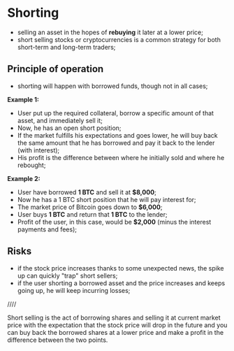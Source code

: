 # Shorting

- selling an asset in the hopes of **rebuying** it later at a lower price;
- short selling stocks or cryptocurrencies is a common strategy for both short-term and long-term traders;

## Principle of operation

- shorting will happen with borrowed funds, though not in all cases;

**Example 1:**

- User put up the required collateral, borrow a specific amount of that asset, and immediately sell it;
- Now, he has an open short position;
- If the market fulfills his expectations and goes lower, he will buy back the same amount that he has borrowed and pay it back to the lender (with interest);
- His profit is the difference between where he initially sold and where he rebought;

**Example 2:**

- User have borrowed **1 BTC** and sell it at **$8,000**;
- Now he has a 1 BTC short position that he will pay interest for;
- The market price of Bitcoin goes down to **$6,000**;
- User buys **1 BTC** and return that **1 BTC** to the lender;
- Profit of the user, in this case, would be **$2,000** (minus the interest payments and fees);

## Risks

- if the stock price increases thanks to some unexpected news, the spike up can quickly "trap" short sellers;
- if the user shorting a borrowed asset and the price increases and keeps going up, he will keep incurring losses;


////

Short selling is the act of borrowing shares and selling it at current market price with the expectation that the stock price will drop in the future and you can buy back the borrowed shares at a lower price and make a profit in the difference between the two points.